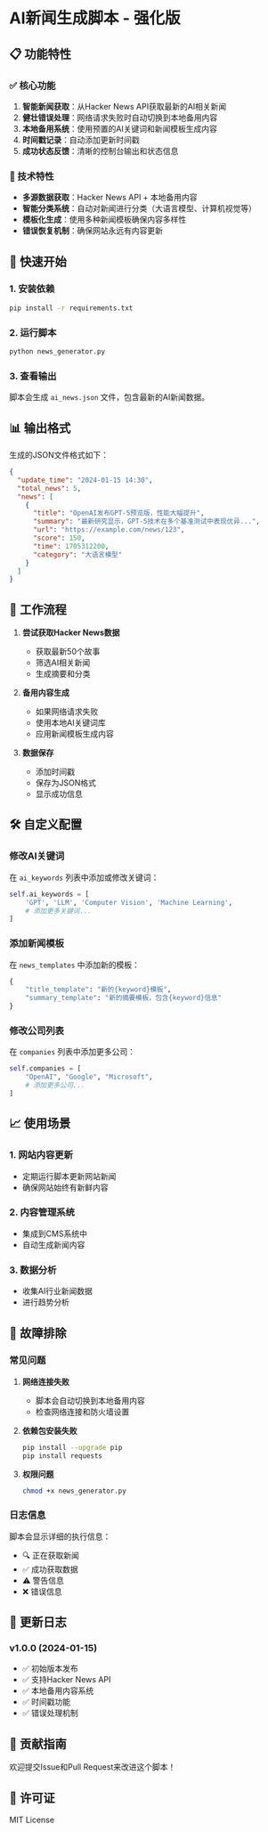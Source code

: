 # AI新闻生成脚本 - 强化版

## 📋 功能特性

### ✅ 核心功能
1. **智能新闻获取**：从Hacker News API获取最新的AI相关新闻
2. **健壮错误处理**：网络请求失败时自动切换到本地备用内容
3. **本地备用系统**：使用预置的AI关键词和新闻模板生成内容
4. **时间戳记录**：自动添加更新时间戳
5. **成功状态反馈**：清晰的控制台输出和状态信息

### 🔧 技术特性
- **多源数据获取**：Hacker News API + 本地备用内容
- **智能分类系统**：自动对新闻进行分类（大语言模型、计算机视觉等）
- **模板化生成**：使用多种新闻模板确保内容多样性
- **错误恢复机制**：确保网站永远有内容更新

## 🚀 快速开始

### 1. 安装依赖
```bash
pip install -r requirements.txt
```

### 2. 运行脚本
```bash
python news_generator.py
```

### 3. 查看输出
脚本会生成 `ai_news.json` 文件，包含最新的AI新闻数据。

## 📊 输出格式

生成的JSON文件格式如下：
```json
{
  "update_time": "2024-01-15 14:30",
  "total_news": 5,
  "news": [
    {
      "title": "OpenAI发布GPT-5预览版，性能大幅提升",
      "summary": "最新研究显示，GPT-5技术在多个基准测试中表现优异...",
      "url": "https://example.com/news/123",
      "score": 150,
      "time": 1705312200,
      "category": "大语言模型"
    }
  ]
}
```

## 🔄 工作流程

1. **尝试获取Hacker News数据**
   - 获取最新50个故事
   - 筛选AI相关新闻
   - 生成摘要和分类

2. **备用内容生成**
   - 如果网络请求失败
   - 使用本地AI关键词库
   - 应用新闻模板生成内容

3. **数据保存**
   - 添加时间戳
   - 保存为JSON格式
   - 显示成功信息

## 🛠️ 自定义配置

### 修改AI关键词
在 `ai_keywords` 列表中添加或修改关键词：
```python
self.ai_keywords = [
    'GPT', 'LLM', 'Computer Vision', 'Machine Learning',
    # 添加更多关键词...
]
```

### 添加新闻模板
在 `news_templates` 中添加新的模板：
```python
{
    "title_template": "新的{keyword}模板",
    "summary_template": "新的摘要模板，包含{keyword}信息"
}
```

### 修改公司列表
在 `companies` 列表中添加更多公司：
```python
self.companies = [
    "OpenAI", "Google", "Microsoft",
    # 添加更多公司...
]
```

## 📈 使用场景

### 1. 网站内容更新
- 定期运行脚本更新网站新闻
- 确保网站始终有新鲜内容

### 2. 内容管理系统
- 集成到CMS系统中
- 自动生成新闻内容

### 3. 数据分析
- 收集AI行业新闻数据
- 进行趋势分析

## 🔧 故障排除

### 常见问题

1. **网络连接失败**
   - 脚本会自动切换到本地备用内容
   - 检查网络连接和防火墙设置

2. **依赖包安装失败**
   ```bash
   pip install --upgrade pip
   pip install requests
   ```

3. **权限问题**
   ```bash
   chmod +x news_generator.py
   ```

### 日志信息
脚本会显示详细的执行信息：
- 🔍 正在获取新闻
- ✅ 成功获取数据
- ⚠️ 警告信息
- ❌ 错误信息

## 📝 更新日志

### v1.0.0 (2024-01-15)
- ✅ 初始版本发布
- ✅ 支持Hacker News API
- ✅ 本地备用内容系统
- ✅ 时间戳功能
- ✅ 错误处理机制

## 🤝 贡献指南

欢迎提交Issue和Pull Request来改进这个脚本！

## 📄 许可证

MIT License
